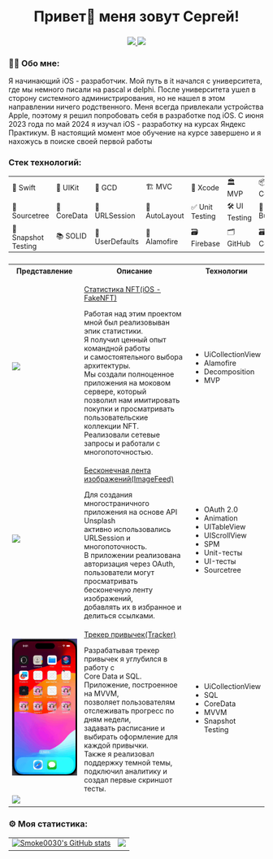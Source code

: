 ###

<h1 align="center">Привет👋 меня зовут Сергей!</h1>

###

<div align="center">
  <a href="https://vk.com/rae_eari" target="_blank">
    <img src="https://img.shields.io/badge/%D0%92%D0%9A%D0%BE%D0%BD%D1%82%D0%B0%D0%BA%D1%82%D0%B5-0077FF">
  </a>
   <a href="https://t.me/R_R_E_B" target="_blank">
<img src="https://img.shields.io/badge/TELEGRAM-0088cc">
   </a>
</div>

###

<h3 align="left">👩‍💻 Обо мне:</h3>
  
<p>Я начинающий iOS - разработчик. Мой путь в it начался с университета, где мы немного писали на pascal и delphi. После университета ушел в сторону системного администрирования, но не нашел в этом направлении ничего родственного. Меня всегда привлекали устройства Apple, поэтому я решил попробовать себя в разработке под iOS. С июня 2023 года по май 2024 я изучал iOS - разработку на курсах Яндекс Практикум. В настоящий момент мое обучение на курсе завершено и я нахожусь в поиске своей первой работы</p>

###

<h3>Стек технологий:</h3>

<table>
  <tr>
    <td>🚀 Swift</td>
    <td>📱 UIKit</td>
    <td>🔄 GCD</td>
    <td>🏗️ MVC</td>
    <td>🧰 Xcode</td>
    <td>🏛️ MVP</td>
    <td>📦 CocoaPods</td>
  </tr>
  <tr>
    <td>🧰 Sourcetree</td>
    <td>📂 CoreData</td>
    <td>🔄 URLSession</td>
    <td>🔲 AutoLayout</td>
    <td>✅ Unit Testing</td>
    <td>🛠️ UI Testing</td>
    <td>🧰 Interface Builder</td>
  </tr>
  <tr>
    <td>📸 Snapshot Testing</td>
    <td>📚 SOLID</td>
    <td>💾 UserDefaults</td>
    <td>🔄 Alamofire</td>
    <td>🗃️ Firebase</td>
    <td>🗂️ GitHub</td>
    <td>🗃️ CoreData</td>
  </tr>
</table>

###

<table>
  <tr>
  <th>Представление</th>
  <th>Описание</th>
  <th>Технологии</th>
    </tr>

<tr>
  <td>
    <img src="https://github.com/smoke0030/smoke0030/blob/main/Assets/FakeNFT.gif">
  </td>
  <td> 
  <p><a href="https://github.com/smoke0030/iOS-FakeNFT">Статистика NFT(iOS - FakeNFT)</a></p>
Работая над этим проектом мной был реализовыван эпик статистики. <br>
Я получил ценный опыт командной работы  <br>
и самостоятельного выбора архитектуры.  <br>
Мы создали полноценное приложения на моковом сервере, который <br>
позволил нам имитировать покупки и просматривать <br>
пользовательские коллекции NFT.  <br>
Реализовали сетевые запросы и работали с многопоточностью.  <br>
  </td>
  <td>
    <ul>
      <li>UiCollectionView</li>
      <li>Alamofire</li>
      <li>Decomposition</li>
      <li>MVP</li>
    </ul>
  </td>
</tr>

<tr>
   <td>
    <img src="https://github.com/smoke0030/smoke0030/blob/main/Assets/ImageFeed.gif">
  </td>
  <td>
    <p><a href="https://github.com/smoke0030/ImageFeed">Бесконечная лента изображений(ImageFeed)</a></p>
   Для создания многостраничного приложения на основе API Unsplash  <br>
активно использовались URLSession и многопоточность. <br>
В приложении реализована авторизация через OAuth, <br>
пользователи могут просматривать бесконечную ленту изображений, <br>
добавлять их в избранное и делиться ссылками. <br>
  </td>

  <td>
    <ul>
      <li>OAuth 2.0</li>
      <li>Animation</li>
      <li>UITableView</li>
      <li>UIScrollView</li>
      <li>SPM</li>
      <li>Unit-тесты</li>
      <li>UI-тесты</li>
      <li>Sourcetree</li>
    </ul>
  </td>
</tr>
   <td>
      <img src="https://github.com/smoke0030/smoke0030/blob/main/Assets/Tracker.gif">
   </td>
   <td>
      <p><a href="https://github.com/smoke0030/Tracker">Трекер привычек(Tracker)</a></p>
      Разрабатывая трекер  привычек я углубился в работу с <br>
   Core Data и SQL. Приложение, построенное на MVVM, <br>
позволяет пользователям отслеживать прогресс по дням недели, <br>
задавать расписание и выбирать оформление для каждой привычки. <br>
Также я реализовал поддержку темной темы, <br>
подключил аналитику и создал первые скриншот тесты.
   </td>
   <td>
     <ul>
      <li>UiCollectionView</li>
      <li>SQL</li>
      <li>CoreData</li>
      <li>MVVM</li>
      <li>Snapshot Testing</li>
    </ul>
   </td>
<tr>
  
</tr>

<tr>
  <td>
    <img src="https://github.com/smoke0030/smoke0030/blob/main/Assets/iMusic.gif">
  </td>
  <td>
    
  </td>
</tr>
</table>

###

<h3>⚙️ Моя статистика:</h3>

<table>
  <tr>
    <td valign="top">
      <a href="http://www.github.com/smoke0030">
        <img src="https://github-readme-stats.vercel.app/api?username=smoke0030&show_icons=true&hide=stars,contribs&rank_icon=github" alt="Smoke0030's GitHub stats" />
      </a>
    </td>
    <td valign="top">
      <a href="http://www.github.com/smoke0030">
        <img src="https://github-readme-streak-stats.herokuapp.com/?user=smoke0030&stroke=000000&background=ffffff&ring=3382ed&fire=3382ed&currStreakNum=000000&currStreakLabel=3382ed&sideNums=000000&sideLabels=000000&dates=000000&hide_border=true" />
      </a>
    </td>
  </tr>
</table>
